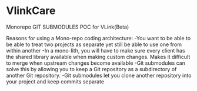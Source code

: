 # VlinkCare
Monorepo GIT SUBMODULES POC for VLink(Beta)

Reasons for using a Mono-repo coding architecture:
-You want to be able to be able to treat two projects as separate yet still be able to use one from within another
-In a mono-lith, you will have to make sure every client has the shared library available
when making custom changes. Makes it difficult to merge when upstream changes become available
-Git submodules can solve this by allowing you to keep a Git repository as a subdirectory of another
Git repository.
-Git submodules let you clone another repository into your project and keep commits separate

